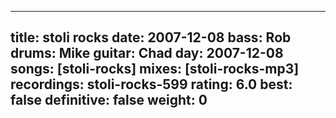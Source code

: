 
---
title: stoli rocks
date: 2007-12-08
bass:	Rob
drums:	Mike
guitar:	Chad
day: 2007-12-08
songs: [stoli-rocks]
mixes: [stoli-rocks-mp3]
recordings: stoli-rocks-599
rating: 6.0
best: false
definitive: false
weight: 0
---
